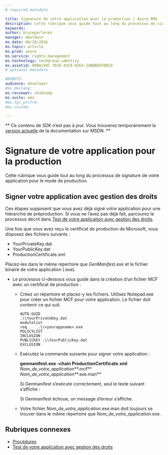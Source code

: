 ```yaml
---
# required metadata

title: Signature de votre application pour la production | Azure RMS
description: Cette rubrique vous guide tout au long du processus de signature de votre application pour le mode de production.
keywords:
author: bruceperlerms
manager: mbaldwin
ms.date: 04/28/2016
ms.topic: article
ms.prod: azure
ms.service: rights-management
ms.technology: techgroup-identity
ms.assetid: 09BA148C-7D1E-43C8-92EA-24BBB6EFDB19
# optional metadata

#ROBOTS:
audience: developer
#ms.devlang:
ms.reviewer: shubhamp
ms.suite: ems
#ms.tgt_pltfrm:
#ms.custom:

---
```

** Ce contenu de SDK n’est pas à jour. Vous trouverez temporairement la [version actuelle](https://msdn.microsoft.com/library/windows/desktop/hh535290(v=vs.85).aspx) de la documentation sur MSDN. **
# Signature de votre application pour la production

Cette rubrique vous guide tout au long du processus de signature de votre application pour le mode de production.

## Signer votre application avec gestion des droits

Ces étapes supposent que vous avez déjà signé votre application pour une hiérarchie de préproduction. Si vous ne l’avez pas déjà fait, parcourez le processus décrit dans [Test de votre application avec gestion des droits](running-your-first-application.md).

Une fois que vous avez reçu le certificat de production de Microsoft, vous disposez des fichiers suivants :

-   YourPrivateKey.dat
-   YourPublicKey.dat
-   ProductionCertificate.xml

Placez-les dans le même répertoire que *GenManifest.exe* et le fichier binaire de votre application (.exe).

-   Le processus ci-dessous vous guide dans la création d’un fichier MCF avec un certificat de production :

    -   Créez un répertoire et placez-y les fichiers. Utilisez Notepad.exe pour créer un fichier MCF pour votre application. Le fichier doit contenir ce qui suit.

        ``` syntax
        AUTO-GUID
        .\\YourPrivateKey.dat
        modulelist
        req     .\\<yourappname>.exe
        POLICYLIST
        INCLUSION
        PUBLICKEY .\\YourPublicKey.dat
        EXCLUSION
        ```

    -   Exécutez la commande suivante pour signer votre application :

        **genmanifest.exe -chain ProductionCertificate.xml** *Nom_de_votre_application***.mcf** *Nom_de_votre_application***.exe.man**

        Si Genmanifest s’exécute correctement, seul le texte suivant s’affiche :

        Si Genmanifest échoue, un message d’erreur s’affiche.

    -   Votre fichier *Nom_de_votre_application*.exe.man doit toujours se trouver dans le même répertoire que *Nom_de_votre_application*.exe.

## Rubriques connexes

* [Procédures](how-to-use-msipc.md)
* [Test de votre application avec gestion des droits](running-your-first-application.md)
 

 





<!--HONumber=Jun16_HO1-->


